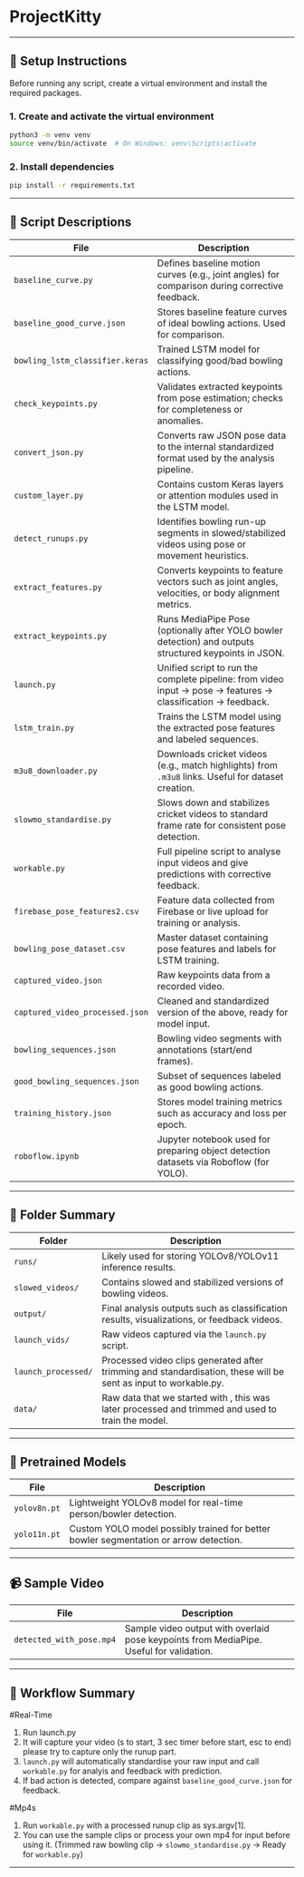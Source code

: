 # ProjectKitty
---

## 🔧 Setup Instructions

Before running any script, create a virtual environment and install the required packages.

### 1. Create and activate the virtual environment

```bash
python3 -m venv venv
source venv/bin/activate  # On Windows: venv\Scripts\activate
```

### 2. Install dependencies

```bash
pip install -r requirements.txt
```
---

## 🧠 Script Descriptions

| File                            | Description                                                                                                  |
| ------------------------------- | ------------------------------------------------------------------------------------------------------------ |
| `baseline_curve.py`             | Defines baseline motion curves (e.g., joint angles) for comparison during corrective feedback.               |
| `baseline_good_curve.json`      | Stores baseline feature curves of ideal bowling actions. Used for comparison.                                |
| `bowling_lstm_classifier.keras` | Trained LSTM model for classifying good/bad bowling actions.                                                 |
| `check_keypoints.py`            | Validates extracted keypoints from pose estimation; checks for completeness or anomalies.                    |
| `convert_json.py`               | Converts raw JSON pose data to the internal standardized format used by the analysis pipeline.               |
| `custom_layer.py`               | Contains custom Keras layers or attention modules used in the LSTM model.                                    |
| `detect_runups.py`              | Identifies bowling run-up segments in slowed/stabilized videos using pose or movement heuristics.            |
| `extract_features.py`           | Converts keypoints to feature vectors such as joint angles, velocities, or body alignment metrics.           |
| `extract_keypoints.py`          | Runs MediaPipe Pose (optionally after YOLO bowler detection) and outputs structured keypoints in JSON.       |
| `launch.py`                     | Unified script to run the complete pipeline: from video input → pose → features → classification → feedback. |
| `lstm_train.py`                 | Trains the LSTM model using the extracted pose features and labeled sequences.                               |
| `m3u8_downloader.py`            | Downloads cricket videos (e.g., match highlights) from `.m3u8` links. Useful for dataset creation.           |
| `slowmo_standardise.py`         | Slows down and stabilizes cricket videos to standard frame rate for consistent pose detection.               |
| `workable.py`                   | Full pipeline script to analyse input videos and give predictions with corrective feedback.                         |
| `firebase_pose_features2.csv`   | Feature data collected from Firebase or live upload for training or analysis.                                |
| `bowling_pose_dataset.csv`      | Master dataset containing pose features and labels for LSTM training.                                        |
| `captured_video.json`           | Raw keypoints data from a recorded video.                                                                    |
| `captured_video_processed.json` | Cleaned and standardized version of the above, ready for model input.                                        |
| `bowling_sequences.json`        | Bowling video segments with annotations (start/end frames).                                                  |
| `good_bowling_sequences.json`   | Subset of sequences labeled as good bowling actions.                                                         |
| `training_history.json`         | Stores model training metrics such as accuracy and loss per epoch.                                           |
| `roboflow.ipynb`                | Jupyter notebook used for preparing object detection datasets via Roboflow (for YOLO).                |

---

## 📁 Folder Summary

| Folder              | Description                                                                                |
| ------------------- | ------------------------------------------------------------------------------------------ |
| `runs/`             | Likely used for storing YOLOv8/YOLOv11 inference results.                                  |
| `slowed_videos/`    | Contains slowed and stabilized versions of bowling videos.                                 |
| `output/`           | Final analysis outputs such as classification results, visualizations, or feedback videos. |
| `launch_vids/`      | Raw videos captured via the `launch.py` script.                                      |
| `launch_processed/` | Processed video clips generated after trimming and standardisation, these will be sent as input to workable.py.                         |
| `data/`             | Raw data that we started with , this was later processed and trimmed and used to train the model.                     |

---

## 🎥 Pretrained Models

| File         | Description                                                                           |
| ------------ | ------------------------------------------------------------------------------------- |
| `yolov8n.pt` | Lightweight YOLOv8 model for real-time person/bowler detection.                       |
| `yolo11n.pt` | Custom YOLO model possibly trained for better bowler segmentation or arrow detection. |

---

## 📹 Sample Video

| File                     | Description                                                                             |
| ------------------------ | --------------------------------------------------------------------------------------- |
| `detected_with_pose.mp4` | Sample video output with overlaid pose keypoints from MediaPipe. Useful for validation. |

---

## 🧪 Workflow Summary

#Real-Time

1. Run launch.py
2. It will capture your video (s to start, 3 sec timer before start, esc to end) please try to capture only the runup part.
3. `launch.py` will automatically standardise your raw input and call `workable.py` for analyis and feedback with prediction.
4. If bad action is detected, compare against `baseline_good_curve.json` for feedback.

#Mp4s

1. Run `workable.py` with a processed runup clip as sys.argv[1].
2. You can use the sample clips or process your own mp4 for input before using it. (Trimmed raw bowling clip -> `slowmo_standardise.py` -> Ready for `workable.py`)
---
